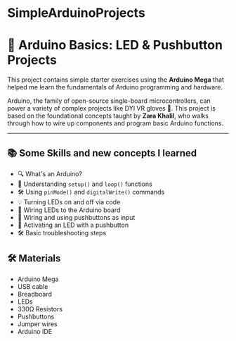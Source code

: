 # SimpleArduinoProjects

# 🔌 Arduino Basics: LED & Pushbutton Projects

 This project contains simple starter exercises using the **Arduino Mega** that helped me learn the fundamentals of Arduino programming and hardware. 
 

Arduino, the family of open-source single-board microcontrollers, can power a variety of complex projects like DYI VR gloves 🧤. This project is based on the foundational concepts taught by **Zara Khalil**, who walks through how to wire up components and program basic Arduino functions.

---

## 📚 Some Skills and new concepts I learned 

- 🔍 What's an Arduino?
- 🧠 Understanding `setup()` and `loop()` functions
- 🛠️ Using `pinMode()` and `digitalWrite()` commands
- 💡 Turning LEDs on and off via code
- 🧵 Wiring LEDs to the Arduino board
- 🔘 Wiring and using pushbuttons as input
- 🚦 Activating an LED with a pushbutton
- 🛠️ Basic troubleshooting steps

## 🛠️ Materials 

- Arduino Mega 
- USB cable
- Breadboard
- LEDs
- 330Ω Resistors
- Pushbuttons
- Jumper wires
- Arduino IDE




